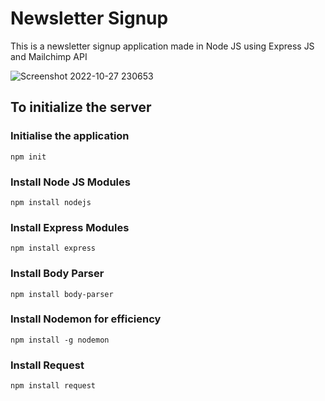 # Newsletter Signup 
This is a newsletter signup application made in Node JS using Express JS and Mailchimp API

![Screenshot 2022-10-27 230653](https://user-images.githubusercontent.com/90605717/198360104-a5c9bb53-cc65-450b-a4a3-ae7d703c90a2.png)

## To initialize the server 

### Initialise the application
```
npm init
```

### Install Node JS Modules
```
npm install nodejs
```

### Install Express Modules
``` 
npm install express
```

### Install Body Parser
``` 
npm install body-parser
```

### Install Nodemon for efficiency
```
npm install -g nodemon
```

### Install Request
```
npm install request 
```
